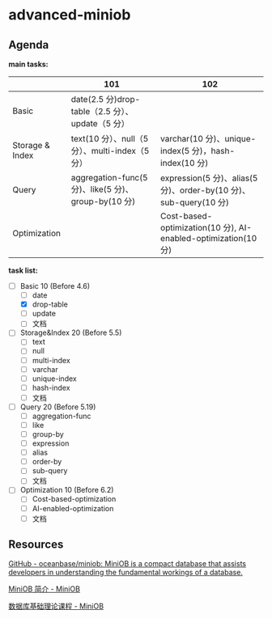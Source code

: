# advanced-miniob


## Agenda

**main tasks:**

|                 | 101                                            | 102                                                         |
| --------------- | ---------------------------------------------- | ----------------------------------------------------------- |
| Basic           | date(2.5 分)drop-table（2.5 分）、update（5 分）       |                                                             |
| Storage & Index | text(10 分）、null（5 分）、multi-index（5 分）          | varchar(10 分)、unique-index(5 分)，hash-index(10 分)            |
| Query           | aggregation-func(5 分)、like(5 分)、group-by(10 分) | expression(5 分)、alias(5 分)、order-by(10 分)、sub-query(10 分)   |
| Optimization    |                                                | Cost-based-optimization(10 分), AI-enabled-optimization(10 分) |


**task list:**

- [ ] Basic 10 (Before 4.6)
  - [ ] date 
  - [x] drop-table
  - [ ] update
  - [ ] 文档
- [ ] Storage&Index 20 (Before 5.5)
  - [ ] text
  - [ ] null
  - [ ] multi-index
  - [ ] varchar
  - [ ] unique-index
  - [ ] hash-index
  - [ ] 文档
- [ ] Query 20 (Before 5.19)
  - [ ] aggregation-func
  - [ ] like
  - [ ] group-by
  - [ ] expression
  - [ ] alias
  - [ ] order-by
  - [ ] sub-query
  - [ ] 文档
- [ ] Optimization 10 (Before 6.2)
  - [ ] Cost-based-optimization
  - [ ] AI-enabled-optimization
  - [ ] 文档

## Resources

[GitHub - oceanbase/miniob: MiniOB is a compact database that assists developers in understanding the fundamental workings of a database.](https://github.com/oceanbase/miniob)

[MiniOB 简介 - MiniOB](https://oceanbase.github.io/miniob/)

[数据库基础理论课程 - MiniOB](https://oceanbase.github.io/miniob/lectures/index.html)